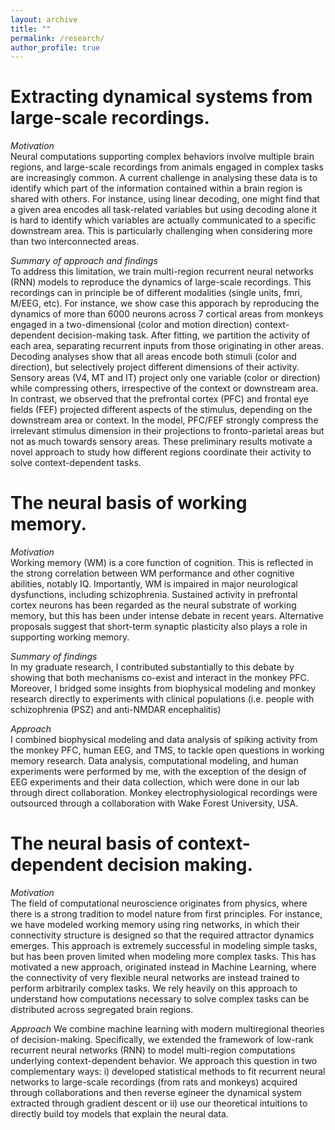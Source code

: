 ```yaml
---
layout: archive
title: ""
permalink: /research/
author_profile: true
---
```


Extracting dynamical systems from large-scale recordings.
=====
_Motivation_  
Neural computations supporting complex behaviors involve multiple brain regions, and large-scale recordings from animals engaged in complex tasks are increasingly common. A current challenge in analysing these data is to identify which part of the information contained within a brain region is shared with others. For instance, using linear decoding, one might find that a given area encodes all task-related variables but using decoding alone it is hard to identify which variables are actually communicated to a specific downstream area. This is particularly challenging when considering more than two interconnected areas.

_Summary of approach and findings_   
To address this limitation, we train multi-region recurrent neural networks (RNN) models to reproduce the dynamics of large-scale recordings. This recordings can in principle be of different modalities (single units, fmri, M/EEG, etc). For instance, we show case this apporach by reproducing the dynamics of more than 6000 neurons across 7 cortical areas from monkeys engaged in a two-dimensional (color and motion direction) context-dependent decision-making task. After fitting, we partition the activity of each area, separating recurrent inputs from those originating in other areas. Decoding analyses show that all areas encode both stimuli (color and direction), but selectively project different dimensions of their activity. Sensory areas (V4, MT and IT) project only one variable (color or direction) while compressing others, irrespective of the context or downstream area. In contrast, we observed that the prefrontal cortex (PFC) and frontal eye fields (FEF) projected different aspects of the stimulus, depending on the downstream area or context. In the model, PFC/FEF strongly compress the irrelevant stimulus dimension in their projections to fronto-parietal areas but not as much towards sensory areas. These preliminary results motivate a novel approach to study how different regions coordinate their activity to solve context-dependent tasks. 

The neural basis of working memory.
=====
_Motivation_  
Working memory (WM) is a core function of cognition. This is reflected in the strong correlation between WM performance and other cognitive abilities, notably IQ. Importantly, WM is impaired in major neurological dysfunctions, including schizophrenia. Sustained activity in prefrontal cortex neurons has been regarded as the neural substrate of working memory, but this has been under intense debate in recent years. Alternative proposals suggest that short-term synaptic plasticity also plays a role in supporting working memory. 

_Summary of findings_  
In my graduate research, I contributed substantially to this debate by showing that both mechanisms co-exist and interact in the monkey PFC. Moreover, I bridged some insights from biophysical modeling and monkey research directly to experiments with clinical populations (i.e. people with schizophrenia (PSZ) and anti-NMDAR encephalitis)

_Approach_  
I combined biophysical modeling and data analysis of spiking activity from the monkey PFC, human EEG, and TMS, to tackle open questions in working memory research. Data analysis, computational modeling, and human experiments were performed by me, with the exception of the design of EEG experiments and their data collection, which were done in our lab through direct collaboration. Monkey electrophysiological recordings were outsourced through a collaboration with Wake Forest University, USA.


The neural basis of context-dependent decision making.
=====
_Motivation_  
The field of computational neuroscience originates from physics, where there is a strong tradition to model nature from first principles. For instance, we have modeled working memory using ring networks, in which their connectivity structure is designed so that the required attractor dynamics emerges. This approach is extremely successful in modeling simple tasks, but has been proven limited when modeling more complex tasks. This has motivated a new approach, originated instead in Machine Learning, where the connectivity of very flexible neural networks are instead trained to perform arbitrarily complex tasks. We rely heavily on this approach to understand how computations necessary to solve complex tasks can be distributed across segregated brain regions. 

_Approach_
We combine machine learning with modern multiregional theories of decision-making. Specifically, we extended the framework of low-rank recurrent neural networks (RNN) to model multi-region computations underlying context-dependent behavior. We approach this question in two complementary ways: i) developed statistical methods to fit recurrent neural networks to large-scale recordings (from rats and monkeys) acquired through collaborations and then reverse egineer the dynamical system extracted through gradient descent or ii) use our theoretical intuitions to directly build toy models that explain the neural data. 
